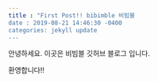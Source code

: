 ```yaml
---
title : "First Post!! bibimble 비빔블
date : 2019-08-21 14:46:30 -0400
categories: jekyll update
---
```


안녕하세요. 이곳은 비빔블 깃허브 블로그 입니다.

환영합니다!!
